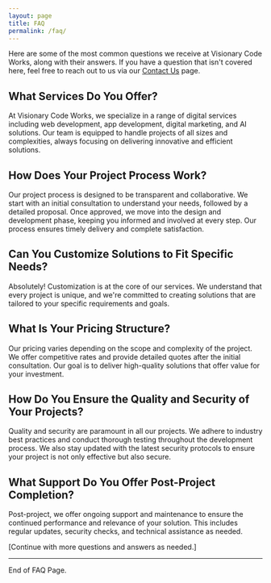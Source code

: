 ```yaml
---
layout: page
title: FAQ
permalink: /faq/
---
```


Here are some of the most common questions we receive at Visionary Code Works, along with their answers. If you have a question that isn't covered here, feel free to reach out to us via our [Contact Us](/contact/) page.

## What Services Do You Offer?

At Visionary Code Works, we specialize in a range of digital services including web development, app development, digital marketing, and AI solutions. Our team is equipped to handle projects of all sizes and complexities, always focusing on delivering innovative and efficient solutions.

## How Does Your Project Process Work?

Our project process is designed to be transparent and collaborative. We start with an initial consultation to understand your needs, followed by a detailed proposal. Once approved, we move into the design and development phase, keeping you informed and involved at every step. Our process ensures timely delivery and complete satisfaction.

## Can You Customize Solutions to Fit Specific Needs?

Absolutely! Customization is at the core of our services. We understand that every project is unique, and we're committed to creating solutions that are tailored to your specific requirements and goals.

## What Is Your Pricing Structure?

Our pricing varies depending on the scope and complexity of the project. We offer competitive rates and provide detailed quotes after the initial consultation. Our goal is to deliver high-quality solutions that offer value for your investment.

## How Do You Ensure the Quality and Security of Your Projects?

Quality and security are paramount in all our projects. We adhere to industry best practices and conduct thorough testing throughout the development process. We also stay updated with the latest security protocols to ensure your project is not only effective but also secure.

## What Support Do You Offer Post-Project Completion?

Post-project, we offer ongoing support and maintenance to ensure the continued performance and relevance of your solution. This includes regular updates, security checks, and technical assistance as needed.

[Continue with more questions and answers as needed.]

---

End of FAQ Page.

<!--
### Notes:

- Tailor the questions and answers to reflect the specific services, processes, and policies of Visionary Code Works.
- Make sure the answers are clear, concise, and informative to effectively address the common concerns or queries of your audience.
- Consider adding a contact link or form at the end of the FAQ page for questions that aren't covered, encouraging direct engagement.
-->
